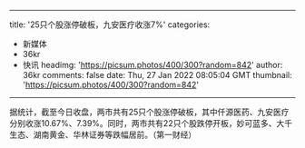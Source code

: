 
---
title: '25只个股涨停破板，九安医疗收涨7%'
categories: 
 - 新媒体
 - 36kr
 - 快讯
headimg: 'https://picsum.photos/400/300?random=842'
author: 36kr
comments: false
date: Thu, 27 Jan 2022 08:05:04 GMT
thumbnail: 'https://picsum.photos/400/300?random=842'
---

<div>   
据统计，截至今日收盘，两市共有25只个股涨停破板，其中仟源医药、九安医疗分别收涨10.67%、7.39%。同时，两市共有22只个股跌停开板，妙可蓝多、大千生态、湖南黄金、华林证券等跌幅居前。（第一财经）  
</div>
            